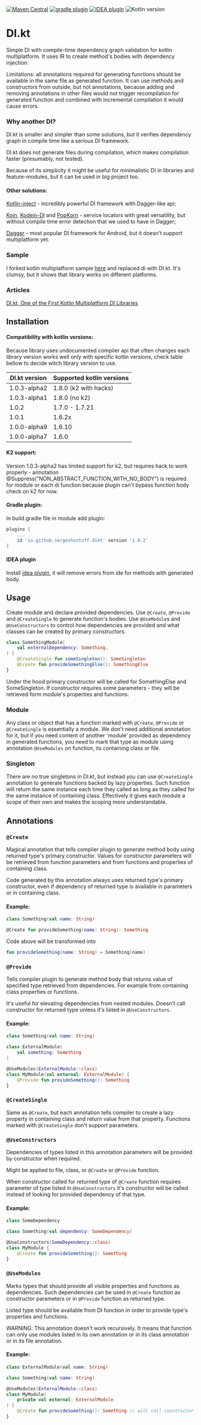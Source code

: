 [![Maven Central](https://maven-badges.herokuapp.com/maven-central/io.github.sergeshustoff.dikt/dikt-compiler-plugin/badge.svg)](https://maven-badges.herokuapp.com/maven-central/io.github.sergeshustoff.dikt/dikt-compiler-plugin)
[![gradle plugin](https://img.shields.io/maven-metadata/v/https/plugins.gradle.org/m2/io/github/sergeshustoff/dikt/dikt-gradle-plugin/maven-metadata.xml.svg?label=gradle%20plugin)](https://plugins.gradle.org/plugin/io.github.sergeshustoff.dikt)
[![IDEA plugin](https://img.shields.io/jetbrains/plugin/v/17533-di-kt.svg)](https://plugins.jetbrains.com/plugin/17533-di-kt)
![Kotlin version](https://kotlin-version.aws.icerock.dev/kotlin-version?group=io.github.sergeshustoff.dikt&name=dikt-compiler-plugin)

# DI.kt
Simple DI with compile-time dependency graph validation for kotlin multiplatform.
It uses IR to create method's bodies with dependency injection.

Limitations: all annotations required for generating functions should be available in the same file as generated function. It can use methods and constructors from outside, but not annotations, because adding and removing annotations in other files would not trigger recompilation for generated function and combined with incremental compilation it would cause errors.

### Why another DI?
DI.kt is smaller and simpler than some solutions, but it verifies dependency graph in compile time like a serious DI framework. 

DI.kt does not generate files during compilation, which makes compilation faster (presumably, not tested).

Because of its simplicity it might be useful for minimalistic DI in libraries and feature-modules, but it can be used in big project too.

#### Other solutions:

[Kotlin-inject](https://github.com/evant/kotlin-inject) - incredibly powerful DI framework with Dagger-like api;

[Koin](https://github.com/InsertKoinIO/koin), [Kodein-DI](https://github.com/Kodein-Framework/Kodein-DI) and [PopKorn](https://github.com/corbella83/PopKorn) - service locators with great versatility, but without compile time error detection that we used to have in Dagger;

[Dagger](https://github.com/google/dagger) - most popular DI framework for Android, but it doesn't support multiplatform yet.

### Sample
I forked kotlin multiplatform sample [here](https://github.com/sergeshustoff/PeopleInSpace-dikt-sample) and replaced di with DI.kt. It's clumsy, but it shows that library works on different platforms. 

### Articles
[DI.kt, One of the First Kotlin Multiplatform DI Libraries](https://medium.com/wriketechclub/di-kt-one-of-the-first-kotlin-multiplatform-di-libraries-5a5fd8665713)

## Installation

#### Compatibility with kotlin versions:

Because library uses undocumented compiler api that often changes each library version works well only with specific kotlin versions, check table bellow to decide witch library version to use.

| DI.kt version | Supported kotlin versions |
|---------------|---------------------------|
| 1.0.3-alpha2  | 1.8.0 (k2 with hacks)     |
| 1.0.3-alpha1  | 1.8.0 (no k2)             |
| 1.0.2         | 1.7.0 - 1.7.21            |
| 1.0.1         | 1.6.2x                    |
| 1.0.0-alpha9  | 1.6.10                    |
| 1.0.0-alpha7  | 1.6.0                     |

#### K2 support:

Version 1.0.3-alpha2 has limited support for k2, but requires hack to work properly - annotation @Suppress("NON_ABSTRACT_FUNCTION_WITH_NO_BODY") is required for module or each di function because plugin can't bypass function body check on k2 for now.

#### Gradle plugin:
In build.gradle file in module add plugin:

```groovy
plugins {
    ...
    id 'io.github.sergeshustoff.dikt' version '1.0.2'
}
```

#### IDEA plugin

Install [idea plugin](https://plugins.jetbrains.com/plugin/17533-di-kt), it will remove errors from ide for methods with generated body.

## Usage

Create module and declare provided dependencies. Use `@Create`, `@Provide` and `@CreateSingle` to generate function's bodies. Use `@UseModule`s and `@UseConstructors` to control how dependencies are provided and what classes can be created by primary constructors.

```kotlin
class SomethingModule(
    val externalDependency: Something,
) {
    @CreateSingle fun someSingleton(): SomeSingleton
    @Create fun provideSomethingElse(): SomethingElse
}
```
  
Under the hood primary constructor will be called for SomethingElse and SomeSingleton. If constructor requires some parameters - they will be retrieved form module's properties and functions.

### Module
Any class or object that has a function marked with `@Create`, `@Provide` or `@CreateSingle` is essentially a module. We don't need additional annotation for it, but if you need content of another 'module' provided as dependency in generated functions, you need to mark that type as module using annotation `@UseModules` on function, its containing class or file.

### Singleton
There are no true singletons in DI.kt, but instead you can use `@CreateSingle` annotation to generate functions backed by lazy properties. Such function will return the same instance each time they called as long as they called for the same instance of containing class. Effectively it gives each module a scope of their own and makes the scoping more understandable.

## Annotations

### `@Create`

Magical annotation that tells compiler plugin to generate method body using returned type's primary constructor.
Values for constructor parameters will be retrieved from function parameters and from functions and properties of containing class.

Code generated by this annotation always uses returned type's primary constructor, even if dependency of returned type is available in parameters or in containing class.

#### Example:
    
```kotlin
class Something(val name: String)

@Create fun provideSomething(name: String): Something
```

Code above will be transformed into

```kotlin
fun provideSomething(name: String) = Something(name)
```

### `@Provide`

Tells compiler plugin to generate method body that returns value of specified type retrieved from dependencies. For example from containing class properties or functions. 

It's useful for elevating dependencies from nested modules.
Doesn't call constructor for returned type unless it's listed in `@UseConstructors`.

#### Example:

```kotlin
class Something(val name: String)

class ExternalModule(
    val something: Something
)

@UseModules(ExternalModule::class)
class MyModule(val external: ExternalModule) {
    @Provide fun provideSomething(): Something
}
```

### `@CreateSingle`

Same as `@Create`, but each annotation tells compiler to create a lazy property in containing class and return value from that property. Functions marked with `@CreateSingle` don't support parameters.

### `@UseConstructors`

Dependencies of types listed in this annotation parameters will be provided by constructor when required.

Might be applied to file, class, or `@Create` or `@Provide` function.

When constructor called for returned type of `@Create` function requires parameter of type listed in `@UseConstructors` it's constructor will be called instead of looking for provided dependency of that type.

#### Example:

```kotlin
class SomeDependency

class Something(val dependency: SomeDependency)

@UseConstructors(SomeDependency::class)
class MyModule {
    @Create fun provideSomething(): Something
}
```

### `@UseModules`

Marks types that should provide all visible properties and functions as dependencies. Such dependencies can be used in `@Create` function as constructor parameters or in `@Provide` function as returned type.

Listed type should be available from DI function in order to provide type's properties and functions.

WARNING: This annotation doesn't work recursively. It means that function can only use modules listed in its own annotation or in its class annotation or in its file annotation. 

#### Example:

```kotlin
class ExternalModule(val name: String)

class Something(val name: String)

@UseModules(ExternalModule::class)
class MyModule(
    private val external: ExternalModule
) {
    @Create fun provideSomething(): Something // will call constructor using external.name as parameter
}
```
